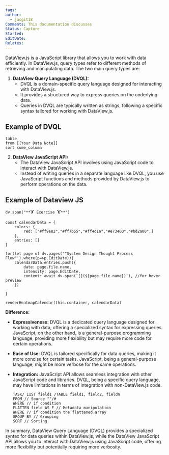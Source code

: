 ```yaml
---
tags: 
author:
  - jacgit18
Comments: This documentation discusses
Status: Capture
Started: 
EditDate: 
Relates:
---
```

DataView.js is a JavaScript library that allows you to work with data efficiently. In DataView.js, query types refer to different methods of retrieving and manipulating data. The two main query types are:

1. **DataView Query Language (DVQL):**
   - DVQL is a domain-specific query language designed for interacting with DataView.js.
   - It provides a structured way to express queries on the underlying data.
   - Queries in DVQL are typically written as strings, following a specific syntax tailored for working with DataView.js.
## Example of DVQL
   
   ``` dataview
   table
   from [[Your Data Note]]
   sort some_column
   ```


2. **DataView JavaScript API:**
   - The DataView JavaScript API involves using JavaScript code to interact with DataView.js.
   - Instead of writing queries in a separate language like DVQL, you use JavaScript functions and methods provided by DataView.js to perform operations on the data.
## Example of Dataview JS

```dataviewjs
dv.span("**🏋️ Exercise 🏋️**")

const calendarData = {
    colors: {
        red: ["#ff9e82","#ff7b55","#ff4d1a","#e73400","#bd2a00",]
    },
    entries: []
}

for(let page of dv.pages('"System Design Thought Process Flow"').where(p=>p.EditDate)){
    calendarData.entries.push({
        date: page.file.name,
        intensity: page.EditDate,
        content: await dv.span(`[](${page.file.name})`), //for hover preview
    })
       
}

renderHeatmapCalendar(this.container, calendarData)
```

**Difference:**
- **Expressiveness:** DVQL is a dedicated query language designed for working with data, offering a specialized syntax for expressing queries. JavaScript, on the other hand, is a general-purpose programming language, providing more flexibility but may require more code for certain operations.

- **Ease of Use:** DVQL is tailored specifically for data queries, making it more concise for certain tasks. JavaScript, being a general-purpose language, might be more verbose for the same operations.

- **Integration:** JavaScript API allows seamless integration with other JavaScript code and libraries. DVQL, being a specific query language, may have limitations in terms of integration with non-DataView.js code.

   ``` dataviewEXAMPLE
   TASK/ LIST field1 /TABLE field1, field2, fieldn
   FROM // Source ""/#
   WHERE // if condition
   FLATTEN field AS F // Metadata manipulation
   WHERE // if condition the flattened array
   GROUP BY // Grouping
   SORT // Sorting
   ```

In summary, DataView Query Language (DVQL) provides a specialized syntax for data queries within DataView.js, while the DataView JavaScript API allows you to interact with DataView.js using JavaScript code, offering more flexibility but potentially requiring more verbosity.